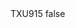 <?xml version="1.0" encoding="UTF-8"?>
<CustomMetadata xmlns="http://soap.sforce.com/2006/04/metadata">
    <label>TXU915</label>
    <protected>false</protected>
</CustomMetadata>
